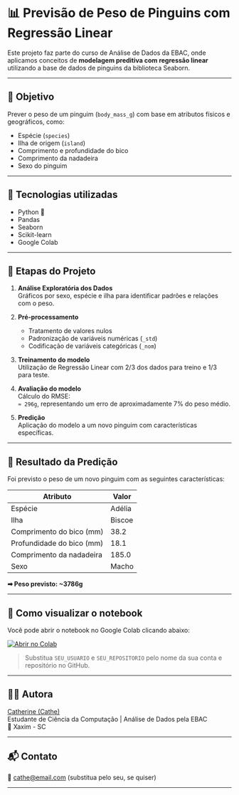 # 📊 Previsão de Peso de Pinguins com Regressão Linear

Este projeto faz parte do curso de Análise de Dados da EBAC, onde aplicamos conceitos de **modelagem preditiva com regressão linear** utilizando a base de dados de pinguins da biblioteca Seaborn.

---

## 🎯 Objetivo

Prever o peso de um pinguim (`body_mass_g`) com base em atributos físicos e geográficos, como:

- Espécie (`species`)
- Ilha de origem (`island`)
- Comprimento e profundidade do bico
- Comprimento da nadadeira
- Sexo do pinguim

---

## 🧰 Tecnologias utilizadas

- Python 🐍
- Pandas
- Seaborn
- Scikit-learn
- Google Colab

---

## 🔎 Etapas do Projeto

1. **Análise Exploratória dos Dados**  
   Gráficos por sexo, espécie e ilha para identificar padrões e relações com o peso.

2. **Pré-processamento**  
   - Tratamento de valores nulos  
   - Padronização de variáveis numéricas (`_std`)  
   - Codificação de variáveis categóricas (`_nom`)

3. **Treinamento do modelo**  
   Utilização de Regressão Linear com 2/3 dos dados para treino e 1/3 para teste.

4. **Avaliação do modelo**  
   Cálculo do RMSE:  
   `≈ 296g`, representando um erro de aproximadamente 7% do peso médio.

5. **Predição**  
   Aplicação do modelo a um novo pinguim com características específicas.

---

## 🐧 Resultado da Predição

Foi previsto o peso de um novo pinguim com as seguintes características:

| Atributo                   | Valor     |
|----------------------------|-----------|
| Espécie                    | Adélia    |
| Ilha                       | Biscoe    |
| Comprimento do bico (mm)   | 38.2      |
| Profundidade do bico (mm)  | 18.1      |
| Comprimento da nadadeira   | 185.0     |
| Sexo                       | Macho     |

**➡ Peso previsto: ~3786g**

---

## 📂 Como visualizar o notebook

Você pode abrir o notebook no Google Colab clicando abaixo:

[![Abrir no Colab](https://colab.research.google.com/assets/colab-badge.svg)](https://colab.research.google.com/github/SEU_USUARIO/SEU_REPOSITORIO/blob/main/pinguins_regressao.ipynb)

> Substitua `SEU_USUARIO` e `SEU_REPOSITORIO` pelo nome da sua conta e repositório no GitHub.

---

## 👩‍💻 Autora

[Catherine (Cathe)](https://github.com/SEU_USUARIO)  
Estudante de Ciência da Computação | Análise de Dados pela EBAC  
📍 Xaxim - SC

---

## 📬 Contato

📧 cathe@email.com (substitua pelo seu, se quiser)

---

